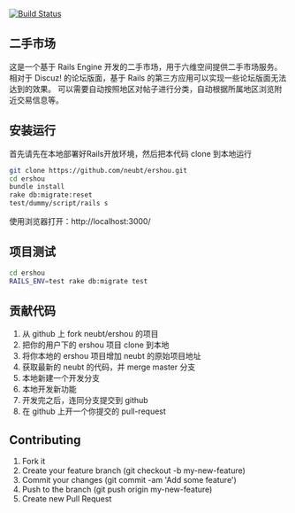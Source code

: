 [![Build Status](https://travis-ci.org/neubt/ershou.png)](https://travis-ci.org/neubt/ershou)

## 二手市场

这是一个基于 Rails Engine 开发的二手市场，用于六维空间提供二手市场服务。
相对于 Discuz! 的论坛版面，基于 Rails 的第三方应用可以实现一些论坛版面无法达到的效果。
可以需要自动按照地区对帖子进行分类，自动根据所属地区浏览附近交易信息等。

## 安装运行

首先请先在本地部署好Rails开放环境，然后把本代码 clone 到本地运行

```bash
git clone https://github.com/neubt/ershou.git
cd ershou
bundle install
rake db:migrate:reset
test/dummy/script/rails s
```

使用浏览器打开：http://localhost:3000/

## 项目测试

```bash
cd ershou
RAILS_ENV=test rake db:migrate test
```

## 贡献代码

1. 从 github 上 fork neubt/ershou 的项目
2. 把你的用户下的 ershou 项目 clone 到本地
3. 将你本地的 ershou 项目增加 neubt 的原始项目地址
4. 获取最新的 neubt 的代码，并 merge master 分支
5. 本地新建一个开发分支
6. 本地开发新功能
7. 开发完之后，连同分支提交到 github
8. 在 github 上开一个你提交的 pull-request

## Contributing

1. Fork it
2. Create your feature branch (git checkout -b my-new-feature)
3. Commit your changes (git commit -am 'Add some feature')
4. Push to the branch (git push origin my-new-feature)
5. Create new Pull Request


